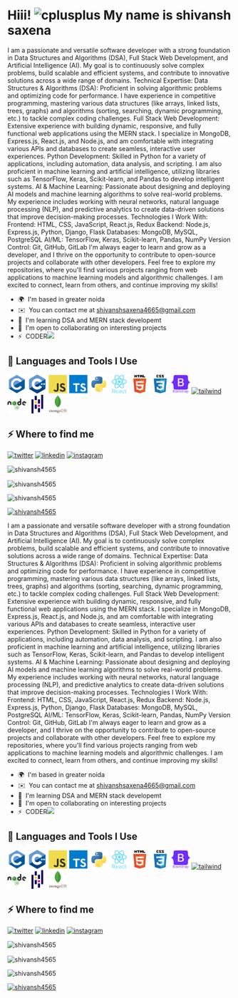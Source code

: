 <h1>Hiii! <img src="https://media.tenor.com/XiQCW98TY3UAAAAi/thinking-emoji.gif" alt="cplusplus" width="42" height="42" /> My name is shivansh saxena </h1>
<p>
I am a passionate and versatile software developer with a strong foundation in Data Structures and Algorithms (DSA), Full Stack Web Development, and Artificial Intelligence (AI). My goal is to continuously solve complex problems, build scalable and efficient systems, and contribute to innovative solutions across a wide range of domains. Technical Expertise: Data Structures & Algorithms (DSA): Proficient in solving algorithmic problems and optimizing code for performance. I have experience in competitive programming, mastering various data structures (like arrays, linked lists, trees, graphs) and algorithms (sorting, searching, dynamic programming, etc.) to tackle complex coding challenges. Full Stack Web Development: Extensive experience with building dynamic, responsive, and fully functional web applications using the MERN stack. I specialize in MongoDB, Express.js, React.js, and Node.js, and am comfortable with integrating various APIs and databases to create seamless, interactive user experiences. Python Development: Skilled in Python for a variety of applications, including automation, data analysis, and scripting. I am also proficient in machine learning and artificial intelligence, utilizing libraries such as TensorFlow, Keras, Scikit-learn, and Pandas to develop intelligent systems. AI & Machine Learning: Passionate about designing and deploying AI models and machine learning algorithms to solve real-world problems. My experience includes working with neural networks, natural language processing (NLP), and predictive analytics to create data-driven solutions that improve decision-making processes. Technologies I Work With: Frontend: HTML, CSS, JavaScript, React.js, Redux Backend: Node.js, Express.js, Python, Django, Flask Databases: MongoDB, MySQL, PostgreSQL AI/ML: TensorFlow, Keras, Scikit-learn, Pandas, NumPy Version Control: Git, GitHub, GitLab I'm always eager to learn and grow as a developer, and I thrive on the opportunity to contribute to open-source projects and collaborate with other developers. Feel free to explore my repositories, where you'll find various projects ranging from web applications to machine learning models and algorithmic challenges. I am excited to connect, learn from others, and continue improving my skills!

*   🌍  I'm based in greater noida
*   ✉️  You can contact me at [shivanshsaxena4665@gmail.com](mailto:shivanshsaxena4665@gmail.com)
*   🧠  I'm learning DSA and MERN stack developemt
*   🤝  I'm open to collaborating on interesting projects
*   ⚡  CODER<a href="https://www.github.com/shivansh4565" target="_blank" rel="noreferrer"><img
                  src="https://img.shields.io/github/followers/shivansh4565?logo=github&style=for-the-badge&color=0891b2&labelColor=1c1917" /></a></p>
<h2>🚀 Languages and Tools I Use</h2>
<p><a target="_blank" href="https://raw.githubusercontent.com/devicons/devicon/master/icons/c/c-original.svg" style="display: inline-block;"><img src="https://raw.githubusercontent.com/devicons/devicon/master/icons/c/c-original.svg" alt="c" width="42" height="42" /></a>
<a target="_blank" href="https://raw.githubusercontent.com/devicons/devicon/master/icons/cplusplus/cplusplus-original.svg" style="display: inline-block;"><img src="https://raw.githubusercontent.com/devicons/devicon/master/icons/cplusplus/cplusplus-original.svg" alt="cplusplus" width="42" height="42" /></a>
<a target="_blank" href="https://raw.githubusercontent.com/devicons/devicon/master/icons/javascript/javascript-original.svg" style="display: inline-block;"><img src="https://raw.githubusercontent.com/devicons/devicon/master/icons/javascript/javascript-original.svg" alt="javascript" width="42" height="42" /></a>
<a target="_blank" href="https://raw.githubusercontent.com/devicons/devicon/master/icons/typescript/typescript-original.svg" style="display: inline-block;"><img src="https://raw.githubusercontent.com/devicons/devicon/master/icons/typescript/typescript-original.svg" alt="typescript" width="42" height="42" /></a>
<a target="_blank" href="https://raw.githubusercontent.com/devicons/devicon/master/icons/python/python-original.svg" style="display: inline-block;"><img src="https://raw.githubusercontent.com/devicons/devicon/master/icons/python/python-original.svg" alt="python" width="42" height="42" /></a>
<a target="_blank" href="https://raw.githubusercontent.com/devicons/devicon/master/icons/react/react-original-wordmark.svg" style="display: inline-block;"><img src="https://raw.githubusercontent.com/devicons/devicon/master/icons/react/react-original-wordmark.svg" alt="react" width="42" height="42" /></a>
<a target="_blank" href="https://raw.githubusercontent.com/devicons/devicon/master/icons/html5/html5-original-wordmark.svg" style="display: inline-block;"><img src="https://raw.githubusercontent.com/devicons/devicon/master/icons/html5/html5-original-wordmark.svg" alt="html5" width="42" height="42" /></a>
<a target="_blank" href="https://raw.githubusercontent.com/devicons/devicon/master/icons/css3/css3-original-wordmark.svg" style="display: inline-block;"><img src="https://raw.githubusercontent.com/devicons/devicon/master/icons/css3/css3-original-wordmark.svg" alt="css3" width="42" height="42" /></a>
<a target="_blank" href="https://raw.githubusercontent.com/devicons/devicon/master/icons/bootstrap/bootstrap-plain-wordmark.svg" style="display: inline-block;"><img src="https://raw.githubusercontent.com/devicons/devicon/master/icons/bootstrap/bootstrap-plain-wordmark.svg" alt="bootstrap" width="42" height="42" /></a>
<a target="_blank" href="https://www.vectorlogo.zone/logos/tailwindcss/tailwindcss-icon.svg" style="display: inline-block;"><img src="https://www.vectorlogo.zone/logos/tailwindcss/tailwindcss-icon.svg" alt="tailwind" width="42" height="42" /></a>
<a target="_blank" href="https://raw.githubusercontent.com/devicons/devicon/master/icons/nodejs/nodejs-original-wordmark.svg" style="display: inline-block;"><img src="https://raw.githubusercontent.com/devicons/devicon/master/icons/nodejs/nodejs-original-wordmark.svg" alt="nodejs" width="42" height="42" /></a>
<a target="_blank" href="https://raw.githubusercontent.com/devicons/devicon/2ae2a900d2f041da66e950e4d48052658d850630/icons/pandas/pandas-original.svg" style="display: inline-block;"><img src="https://raw.githubusercontent.com/devicons/devicon/2ae2a900d2f041da66e950e4d48052658d850630/icons/pandas/pandas-original.svg" alt="pandas" width="42" height="42" /></a>
<a target="_blank" href="https://raw.githubusercontent.com/devicons/devicon/master/icons/mongodb/mongodb-original-wordmark.svg" style="display: inline-block;"><img src="https://raw.githubusercontent.com/devicons/devicon/master/icons/mongodb/mongodb-original-wordmark.svg" alt="mongodb" width="42" height="42" /></a></p>
<h2>⚡️ Where to find me</h2>
<p><a target="_blank" href="https://twitter.com/https://x.com/Shivansh4665" style="display: inline-block;"><img src="https://img.shields.io/badge/twitter-x?style=for-the-badge&logo=x&logoColor=white&color=%230f1419" alt="twitter" /></a>
<a target="_blank" href="https://www.linkedin.com/in/www.linkedin.com/in/shivansh-saxena4565-" style="display: inline-block;"><img src="https://img.shields.io/badge/linkedin-logo?style=for-the-badge&logo=linkedin&logoColor=white&color=%230a77b6" alt="linkedin" /></a>
<a target="_blank" href="https://www.instagram.com/https://www.instagram.com/shivansh_saxena_4565/profilecard/?igsh=NTNhMHQyZ25uOXln" style="display: inline-block;"><img src="https://img.shields.io/badge/instagram-logo?style=for-the-badge&logo=instagram&logoColor=white&color=%23F35369" alt="instagram" /></a></p>
<p><img align="center" src="https://github-readme-stats.vercel.app/api?username=shivansh4565&show_icons=true&locale=en" alt="shivansh4565" /></p>
<p><img align="center" src="https://github-readme-streak-stats.herokuapp.com/?user=shivansh4565&" alt="shivansh4565" /></p>
<p><img src="https://github-readme-stats.vercel.app/api/top-langs?username=shivansh4565&show_icons=true&locale=en&layout=compact" alt="shivansh4565" /></p>
<p><a href="https://github.com/ryo-ma/github-profile-trophy"><img src="https://github-profile-trophy.vercel.app/?username=shivansh4565" alt="shivansh4565" /></a></p>

<p>
I am a passionate and versatile software developer with a strong foundation in Data Structures and Algorithms (DSA), Full Stack Web Development, and Artificial Intelligence (AI). My goal is to continuously solve complex problems, build scalable and efficient systems, and contribute to innovative solutions across a wide range of domains. Technical Expertise: Data Structures & Algorithms (DSA): Proficient in solving algorithmic problems and optimizing code for performance. I have experience in competitive programming, mastering various data structures (like arrays, linked lists, trees, graphs) and algorithms (sorting, searching, dynamic programming, etc.) to tackle complex coding challenges. Full Stack Web Development: Extensive experience with building dynamic, responsive, and fully functional web applications using the MERN stack. I specialize in MongoDB, Express.js, React.js, and Node.js, and am comfortable with integrating various APIs and databases to create seamless, interactive user experiences. Python Development: Skilled in Python for a variety of applications, including automation, data analysis, and scripting. I am also proficient in machine learning and artificial intelligence, utilizing libraries such as TensorFlow, Keras, Scikit-learn, and Pandas to develop intelligent systems. AI & Machine Learning: Passionate about designing and deploying AI models and machine learning algorithms to solve real-world problems. My experience includes working with neural networks, natural language processing (NLP), and predictive analytics to create data-driven solutions that improve decision-making processes. Technologies I Work With: Frontend: HTML, CSS, JavaScript, React.js, Redux Backend: Node.js, Express.js, Python, Django, Flask Databases: MongoDB, MySQL, PostgreSQL AI/ML: TensorFlow, Keras, Scikit-learn, Pandas, NumPy Version Control: Git, GitHub, GitLab I'm always eager to learn and grow as a developer, and I thrive on the opportunity to contribute to open-source projects and collaborate with other developers. Feel free to explore my repositories, where you'll find various projects ranging from web applications to machine learning models and algorithmic challenges. I am excited to connect, learn from others, and continue improving my skills!

*   🌍  I'm based in greater noida
*   ✉️  You can contact me at [shivanshsaxena4665@gmail.com](mailto:shivanshsaxena4665@gmail.com)
*   🧠  I'm learning DSA and MERN stack developemt
*   🤝  I'm open to collaborating on interesting projects
*   ⚡  CODER<a href="https://www.github.com/shivansh4565" target="_blank" rel="noreferrer"><img
                  src="https://img.shields.io/github/followers/shivansh4565?logo=github&style=for-the-badge&color=0891b2&labelColor=1c1917" /></a></p>
<h2>🚀 Languages and Tools I Use</h2>
<p><a target="_blank" href="https://raw.githubusercontent.com/devicons/devicon/master/icons/c/c-original.svg" style="display: inline-block;"><img src="https://raw.githubusercontent.com/devicons/devicon/master/icons/c/c-original.svg" alt="c" width="42" height="42" /></a>
<a target="_blank" href="https://raw.githubusercontent.com/devicons/devicon/master/icons/cplusplus/cplusplus-original.svg" style="display: inline-block;"><img src="https://raw.githubusercontent.com/devicons/devicon/master/icons/cplusplus/cplusplus-original.svg" alt="cplusplus" width="42" height="42" /></a>
<a target="_blank" href="https://raw.githubusercontent.com/devicons/devicon/master/icons/javascript/javascript-original.svg" style="display: inline-block;"><img src="https://raw.githubusercontent.com/devicons/devicon/master/icons/javascript/javascript-original.svg" alt="javascript" width="42" height="42" /></a>
<a target="_blank" href="https://raw.githubusercontent.com/devicons/devicon/master/icons/typescript/typescript-original.svg" style="display: inline-block;"><img src="https://raw.githubusercontent.com/devicons/devicon/master/icons/typescript/typescript-original.svg" alt="typescript" width="42" height="42" /></a>
<a target="_blank" href="https://raw.githubusercontent.com/devicons/devicon/master/icons/python/python-original.svg" style="display: inline-block;"><img src="https://raw.githubusercontent.com/devicons/devicon/master/icons/python/python-original.svg" alt="python" width="42" height="42" /></a>
<a target="_blank" href="https://raw.githubusercontent.com/devicons/devicon/master/icons/react/react-original-wordmark.svg" style="display: inline-block;"><img src="https://raw.githubusercontent.com/devicons/devicon/master/icons/react/react-original-wordmark.svg" alt="react" width="42" height="42" /></a>
<a target="_blank" href="https://raw.githubusercontent.com/devicons/devicon/master/icons/html5/html5-original-wordmark.svg" style="display: inline-block;"><img src="https://raw.githubusercontent.com/devicons/devicon/master/icons/html5/html5-original-wordmark.svg" alt="html5" width="42" height="42" /></a>
<a target="_blank" href="https://raw.githubusercontent.com/devicons/devicon/master/icons/css3/css3-original-wordmark.svg" style="display: inline-block;"><img src="https://raw.githubusercontent.com/devicons/devicon/master/icons/css3/css3-original-wordmark.svg" alt="css3" width="42" height="42" /></a>
<a target="_blank" href="https://raw.githubusercontent.com/devicons/devicon/master/icons/bootstrap/bootstrap-plain-wordmark.svg" style="display: inline-block;"><img src="https://raw.githubusercontent.com/devicons/devicon/master/icons/bootstrap/bootstrap-plain-wordmark.svg" alt="bootstrap" width="42" height="42" /></a>
<a target="_blank" href="https://www.vectorlogo.zone/logos/tailwindcss/tailwindcss-icon.svg" style="display: inline-block;"><img src="https://www.vectorlogo.zone/logos/tailwindcss/tailwindcss-icon.svg" alt="tailwind" width="42" height="42" /></a>
<a target="_blank" href="https://raw.githubusercontent.com/devicons/devicon/master/icons/nodejs/nodejs-original-wordmark.svg" style="display: inline-block;"><img src="https://raw.githubusercontent.com/devicons/devicon/master/icons/nodejs/nodejs-original-wordmark.svg" alt="nodejs" width="42" height="42" /></a>
<a target="_blank" href="https://raw.githubusercontent.com/devicons/devicon/2ae2a900d2f041da66e950e4d48052658d850630/icons/pandas/pandas-original.svg" style="display: inline-block;"><img src="https://raw.githubusercontent.com/devicons/devicon/2ae2a900d2f041da66e950e4d48052658d850630/icons/pandas/pandas-original.svg" alt="pandas" width="42" height="42" /></a>
<a target="_blank" href="https://raw.githubusercontent.com/devicons/devicon/master/icons/mongodb/mongodb-original-wordmark.svg" style="display: inline-block;"><img src="https://raw.githubusercontent.com/devicons/devicon/master/icons/mongodb/mongodb-original-wordmark.svg" alt="mongodb" width="42" height="42" /></a></p>
<h2>⚡️ Where to find me</h2>
<p><a target="_blank" href="https://twitter.com/https://x.com/Shivansh4665" style="display: inline-block;"><img src="https://img.shields.io/badge/twitter-x?style=for-the-badge&logo=x&logoColor=white&color=%230f1419" alt="twitter" /></a>
<a target="_blank" href="https://www.linkedin.com/in/www.linkedin.com/in/shivansh-saxena4565-" style="display: inline-block;"><img src="https://img.shields.io/badge/linkedin-logo?style=for-the-badge&logo=linkedin&logoColor=white&color=%230a77b6" alt="linkedin" /></a>
<a target="_blank" href="https://www.instagram.com/https://www.instagram.com/shivansh_saxena_4565/profilecard/?igsh=NTNhMHQyZ25uOXln" style="display: inline-block;"><img src="https://img.shields.io/badge/instagram-logo?style=for-the-badge&logo=instagram&logoColor=white&color=%23F35369" alt="instagram" /></a></p>
<p><img align="center" src="https://github-readme-stats.vercel.app/api?username=shivansh4565&show_icons=true&locale=en" alt="shivansh4565" /></p>
<p><img align="center" src="https://github-readme-streak-stats.herokuapp.com/?user=shivansh4565&" alt="shivansh4565" /></p>
<p><img src="https://github-readme-stats.vercel.app/api/top-langs?username=shivansh4565&show_icons=true&locale=en&layout=compact" alt="shivansh4565" /></p>
<p><a href="https://github.com/ryo-ma/github-profile-trophy"><img src="https://github-profile-trophy.vercel.app/?username=shivansh4565" alt="shivansh4565" /></a></p>

